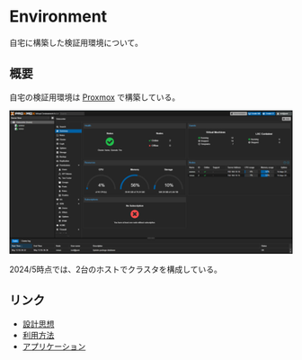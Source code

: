 # Environment
自宅に構築した検証用環境について。

## 概要
自宅の検証用環境は [Proxmox](https://www.proxmox.com/en/) で構築している。

![](./image/01_proxmox.png)

2024/5時点では、2台のホストでクラスタを構成している。

## リンク
- [設計思想](./Philosophy/README.md)
- [利用方法](./Usage/README.md)
- [アプリケーション](./Application/README.md)
